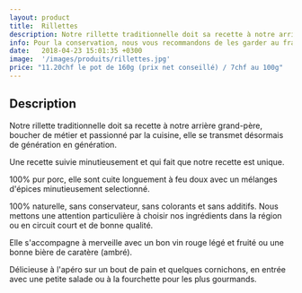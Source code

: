 ```yaml
---
layout: product
title:  Rillettes
description: Notre rillette traditionnelle doit sa recette à notre arrière grand-père, boucher de métier et passionné par la cuisine, elle se transmet désormais de génération en génération.
info: Pour la conservation, nous vous recommandons de les garder au frais à 4° max.<br/>Après ouverture, elle se conserve environ 5 à 15 jours.
date:   2018-04-23 15:01:35 +0300
image:  '/images/produits/rillettes.jpg'
price: "11.20chf le pot de 160g (prix net conseillé) / 7chf au 100g"
---
```


## Description

Notre rillette traditionnelle doit sa recette à notre arrière grand-père, boucher de métier et passionné par la cuisine, elle se transmet désormais de génération en génération.

Une recette suivie minutieusement et qui fait que notre recette est unique.

100% pur porc, elle sont cuite longuement à feu doux avec un mélanges d'épices minutieusement selectionné.

100% naturelle, sans conservateur, sans colorants et sans additifs. Nous mettons une attention particulière à choisir nos ingrédients dans la région ou en circuit court et de bonne qualité.

Elle s'accompagne à merveille avec un bon vin rouge légé et fruité ou une bonne bière de caratère (ambré).

Délicieuse à l'apéro sur un bout de pain et quelques cornichons, en entrée avec une petite salade ou à la fourchette pour les plus gourmands.